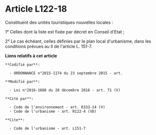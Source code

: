 # Article L122-18

Constituent des unités touristiques nouvelles locales : 

1° Celles dont la liste est fixée par décret en Conseil d'Etat ; 

2° Le cas échéant, celles définies par le plan local d'urbanisme, dans les conditions prévues au II de l'article L. 151-7.

**Liens relatifs à cet article**

	**Codifié par**:

	  - ORDONNANCE n°2015-1174 du 23 septembre 2015 - art.

	**Modifié par**:

	  - Loi n°2016-1888 du 28 décembre 2016 - art. 71 (V)

	**Cité par**:

	  - Code de l'environnement - art. R333-14 (V)
	  - Code de l'urbanisme - art. R122-4 (VD)

	**Cite**:

	  - Code de l'urbanisme - art. L151-7
